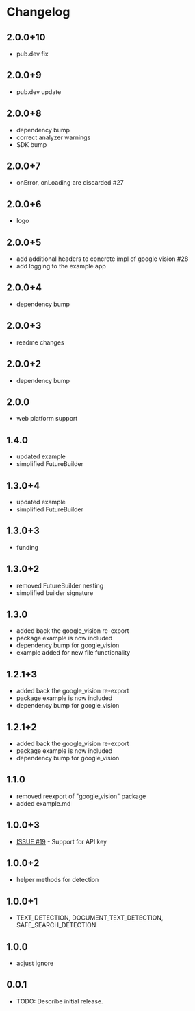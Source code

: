 # Changelog

## 2.0.0+10

* pub.dev fix

## 2.0.0+9

* pub.dev update

## 2.0.0+8

* dependency bump
* correct analyzer warnings
* SDK bump

## 2.0.0+7

* onError, onLoading are discarded #27

## 2.0.0+6

* logo

## 2.0.0+5

* add additional headers to concrete impl of google vision #28
* add logging to the example app

## 2.0.0+4

* dependency bump

## 2.0.0+3

* readme changes

## 2.0.0+2

* dependency bump

## 2.0.0

* web platform support

## 1.4.0

* updated example
* simplified FutureBuilder

## 1.3.0+4

* updated example
* simplified FutureBuilder

## 1.3.0+3

* funding

## 1.3.0+2

* removed FutureBuilder nesting
* simplified builder signature

## 1.3.0

* added back the google_vision re-export
* package example is now included
* dependency bump for google_vision
* example added for new file functionality

## 1.2.1+3

* added back the google_vision re-export
* package example is now included
* dependency bump for google_vision

## 1.2.1+2

* added back the google_vision re-export
* package example is now included
* dependency bump for google_vision

## 1.1.0

* removed reexport of &quot;google_vision&quot; package
* added example.md

## 1.0.0+3

* [ISSUE #19](https:&#x2F;&#x2F;github.com&#x2F;faithoflifedev&#x2F;google_vision_workspace&#x2F;issues&#x2F;19) - Support for API key

## 1.0.0+2

* helper methods for detection

## 1.0.0+1

* TEXT_DETECTION, DOCUMENT_TEXT_DETECTION, SAFE_SEARCH_DETECTION

## 1.0.0

* adjust ignore

## 0.0.1

* TODO: Describe initial release.
